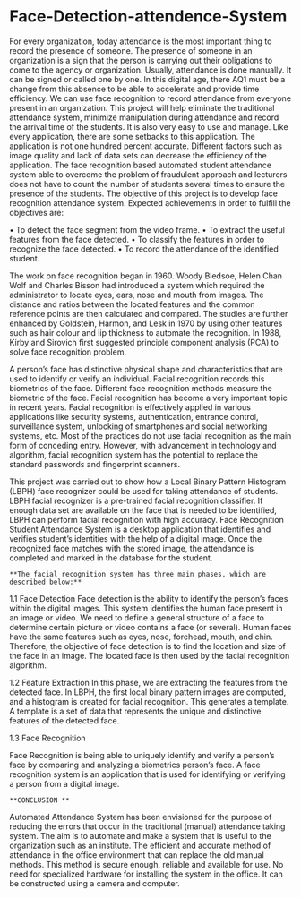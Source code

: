 # Face-Detection-attendence-System
For every organization, today attendance is the most important thing to record the presence of someone. The presence of someone in an organization is a sign that the person is carrying out their obligations to come to the agency or organization.
Usually, attendance is done manually. It can be signed or called one by one. In this digital age, there AQ1 must be a change from this absence to be able to accelerate and provide time efficiency. We can use face recognition to record attendance from everyone present in an organization.
This project will help eliminate the traditional attendance system, minimize manipulation during attendance and record the arrival time of the students. It is also very easy to use and manage. Like every application, there are some setbacks to this application. The application is not one hundred percent accurate. Different factors such as image quality and lack of data sets can decrease the efficiency of the application.
The face recognition based automated student attendance system able to overcome the problem of fraudulent approach and lecturers does not have to count the number of students several times to ensure the presence of the students.
The objective of this project is to develop face recognition attendance system. Expected achievements in order to fulfill the objectives are:

•	To detect the face segment from the video frame.
•	To extract the useful features from the face detected.
•	To classify the features in order to recognize the face detected.
•	To record the attendance of the identified student.

The work on face recognition began in 1960. Woody Bledsoe, Helen Chan Wolf and Charles Bisson had introduced a system which required the administrator to locate eyes, ears, nose and mouth from images. The distance and ratios between the located features and the common reference points are then calculated and compared. The studies are further enhanced by Goldstein, Harmon, and Lesk in 1970 by using other features such as hair colour and lip thickness to automate the recognition. In 1988, Kirby and Sirovich first suggested principle component analysis (PCA) to solve face recognition problem.


A person’s face has distinctive physical shape and characteristics that are used
to identify or verify an individual. Facial recognition records this biometrics of the face. Different face recognition methods measure the biometric of the face.
Facial recognition has become a very important topic in recent years. Facial recognition is effectively applied in various applications like security systems, authentication, entrance control, surveillance system, unlocking of smartphones and social networking systems, etc. Most of the practices do not use facial recognition as the main form of conceding entry. However, with advancement in technology and algorithm, facial recognition system has the potential to replace the standard passwords and fingerprint scanners.

This project was carried out to show how a Local Binary Pattern Histogram (LBPH) face recognizer could be used for taking attendance of students. LBPH facial recognizer is a pre-trained facial recognition classifier. If enough data set are available on the face that is needed to be identified, LBPH can perform facial recognition with high accuracy. Face Recognition Student Attendance System is a desktop application that identifies and verifies student’s identities with the help of a digital image. Once the recognized face matches with the stored image, the attendance is completed and marked in the database for the student.




    **The facial recognition system has three main phases, which are described below:**
1.1	Face Detection
Face detection is the ability to identify the person’s faces within the digital images. This system identifies the human face present in an image or video. We need to define a general structure of a face to determine certain picture or video contains a face (or several). Human faces have the same features such as eyes, nose, forehead, mouth, and chin. Therefore, the objective of face detection is to find the location and size of the face in an image. The located face is then used by the facial recognition algorithm.

1.2	Feature Extraction
In this phase, we are extracting the features from the detected face. In LBPH, the first local binary pattern images are computed, and a histogram is created for facial recognition. This generates a template. A template is a set of data that represents the unique and distinctive features of the detected face.

1.3	Face Recognition 

Face Recognition is being able to uniquely identify and verify a person’s face by comparing and analyzing a biometrics person’s face. A face recognition system is an application that is used for identifying or verifying a person from a digital image.


 

    **CONCLUSION **

Automated Attendance System has been envisioned for the purpose of reducing the errors that occur in the traditional (manual) attendance taking system. The aim is to automate and make a system that is useful to the organization such as an institute. The efficient and accurate method of attendance in the office environment that can replace the old manual methods. This method is secure enough, reliable and available for use. No need for specialized hardware for installing the system in the office. It can be constructed using a camera and computer.
